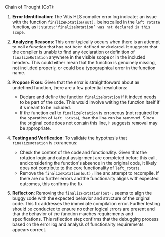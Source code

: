 Chain of Thought (CoT):

1. **Error Identification**:
   The Vitis HLS compiler error log indicates an issue with the function `finalizeRotation(out);` being called in the `left_rotate` function, as it states: `'finalizeRotation’ was not declared in this scope`.

2. **Analyzing Reasons**:
   This error typically occurs when there is an attempt to call a function that has not been defined or declared. It suggests that the compiler is unable to find any declaration or definition of `finalizeRotation` anywhere in the visible scope or in the included headers. This could either mean that the function is genuinely missing, not included properly, or could be a typographical error in the function name.

3. **Propose Fixes**:
   Given that the error is straightforward about an undefined function, there are a few potential resolutions:
   - Declare and define the function `finalizeRotation` if it indeed needs to be part of the code. This would involve writing the function itself if it's meant to be included.
   - If the function call to `finalizeRotation` is erroneous (not required for the operation of `left_rotate`), then the line can be removed. Since the original code does not contain this line, it suggests removal may be appropriate.

4. **Testing and Verification**:
   To validate the hypothesis that `finalizeRotation` is extraneous:
   - Check the context of the code and functionality. Given that the rotation logic and output assignment are completed before this call, and considering the function's absence in the original code, it likely does not contribute to the core functionality of `left_rotate`.
   - Remove the `finalizeRotation(out);` line and attempt to recompile. If there are no further errors and the functionality aligns with expected outcomes, this confirms the fix.

5. **Reflection**:
   Removing the `finalizeRotation(out);` seems to align the buggy code with the expected behavior and structure of the original code. This fix addresses the immediate compilation error. Further testing should be conducted to ensure no other logical errors are present and that the behavior of the function matches requirements and specifications. This reflection step confirms that the debugging process based on the error log and analysis of functionality requirements appears correct.